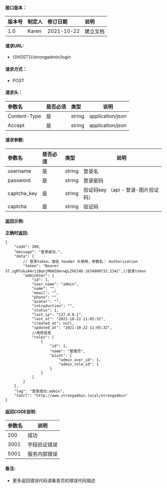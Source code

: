#### 接口版本：

|版本号|制定人|修订日期|说明|
|:----|:----|:----   |:----|
|1.0 |Karen  |2021-10-22 |建立文档|

#### 请求URL:

- {{HOST}}/strongadmin/login

#### 请求方式：

- POST

#### 请求头：

|参数名|是否必须|类型|说明|
|:----    |:---|:----- |-----   |
|Content-Type |是  |string |application/json   |
|Accept |是  |string |application/json   |

#### 请求参数:

|参数名|是否必须|类型|说明|
|:----    |:---|:----- |-----   |
|username |是  |string |登录名   |
|password |是  |string |登录密码   |
|captcha_key |是  |string |验证码key （api - 登录-图片验证码）  |
|captcha |是  |string |验证码   |

#### 返回示例:

**正确时返回:**

```
{
    "code": 200,
    "message": "登录成功.",
    "data": {
        // 登录token，放在 header 头使用，参数名： Authorization
        "token": "Bearer ST.zgM7ukzA4ri1BqnjMGHZGmrwgLZkElHD.1634900732.2342",//登录token
        "adminUser": {
            "id": 1,
            "user_name": "admin",
            "name": "",
            "email": "",
            "phone": "",
            "avatar": "",
            "introduction": "",
            "status": 1,
            "last_ip": "127.0.0.1",
            "last_at": "2021-10-22 11:05:32",
            "created_at": null,
            "updated_at": "2021-10-22 11:05:32",
            //角色信息
            "roles": [
                {
                    "id": 1,
                    "name": "管理员",
                    "pivot": {
                        "admin_user_id": 1,
                        "admin_role_id": 1
                    }
                }
            ]
        }
    },
    "log": "登录成功:admin",
    "toUrl": "http://www.strongadmin.local/strongadmin"
}
```

#### 返回CODE说明:

|参数名|说明|
|:----- |----- |
|200 |成功  |
|3001 |字段验证错误  |
|5001|服务内部错误|

#### 备注:

- 更多返回错误代码请看首页的错误代码描述